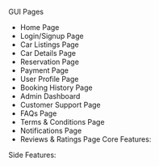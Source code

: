 GUI Pages
- Home Page
- Login/Signup Page
- Car Listings Page
- Car Details Page
- Reservation Page
- Payment Page
- User Profile Page
- Booking History Page
- Admin Dashboard
- Customer Support Page
- FAQs Page
- Terms & Conditions Page
- Notifications Page
- Reviews & Ratings Page
Core Features:

Side Features:

